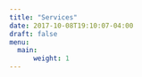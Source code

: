 ```yaml
---
title: "Services"
date: 2017-10-08T19:10:07-04:00
draft: false
menu:
  main:
      weight: 1
---
```


